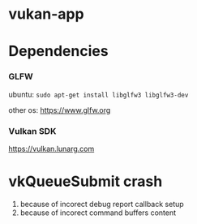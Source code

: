 # vukan-app


# Dependencies

### GLFW


ubuntu: `sudo apt-get install libglfw3 libglfw3-dev`<br>

other os: https://www.glfw.org

### Vulkan SDK

https://vulkan.lunarg.com


# vkQueueSubmit crash

1. because of incorect debug report callback setup
2. because of incorect command buffers content
